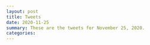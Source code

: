 ```yaml
---
layout: post
title: Tweets
date: 2020-11-25
summary: These are the tweets for November 25, 2020.
categories:
---
```


